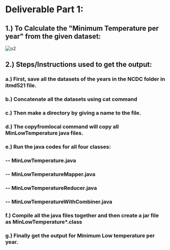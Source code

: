 # Deliverable Part 1:

## 1.) To Calculate the "Minimum Temperature per year" from the given dataset:

![o2](https://user-images.githubusercontent.com/31320698/30985691-a8221c44-a456-11e7-9e73-3787c5967bed.PNG)

## 2.) Steps/Instructions used to get the output:

### a.) First, save all the datasets of the years in the NCDC folder in itmd521 file.

### b.) Concatenate all the datasets using cat command

### c.) Then make a directory by giving a name to the file.

### d.) The copyfromlocal command will copy all MinLowTemperature java files.

### e.) Run the java codes for all four classes:

### -- MinLowTemperature.java
### -- MinLowTemperatureMapper.java
### -- MinLowTemperatureReducer.java
### -- MinLowTemperatureWithCombiner.java

### f.) Compile all the java files together and then create a jar file as MinLowTemperature*.class

### g.) Finally get the output for Minimum Low temperature per year. 